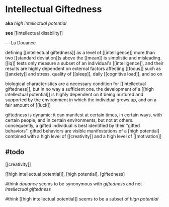 # Intellectual Giftedness

**aka** _high intellectual potential_

**see** [[intellectual disability]]

&mdash; La Douance

defining [[intellectual giftedness]] as a level of [[intelligence]] more than two [[standard deviation]]s above the [[mean]] is simplistic and misleading. [[iq]] tests only measure a subset of an individual's [[intelligence]], and their results are highly dependent on external factors affecting [[focus]] such as [[anxiety]] and stress, quality of [[sleep]], daily [[cognitive load]], and so on

biological characteristics are a necessary condition for [[intellectual giftedness]], but in no way a sufficient one. the development of a [[high intellectual potential]] is highly dependent on it being nurtured and supported by the environment in which the individual grows up, and on a fair amount of [[luck]]

giftedness is dynamic; it can manifest at certain times, in certain ways, with certain people, and in certain environments, but not at others. consequently, a gifted individual is best identified by their "gifted behaviors". gifted behaviors are visible manifestations of a [high potential] combined with a high level of [[creativity]] and a high level of [[motivation]]

## #todo

[[creativity]]

[[high intellectual potential]], [high potential], [giftedness]

#think _douance_ seems to be synonymous with _giftedness_ and not _intellectual giftedness_

#think [[high intellectual potential]] seems to be a subset of _high potential_
